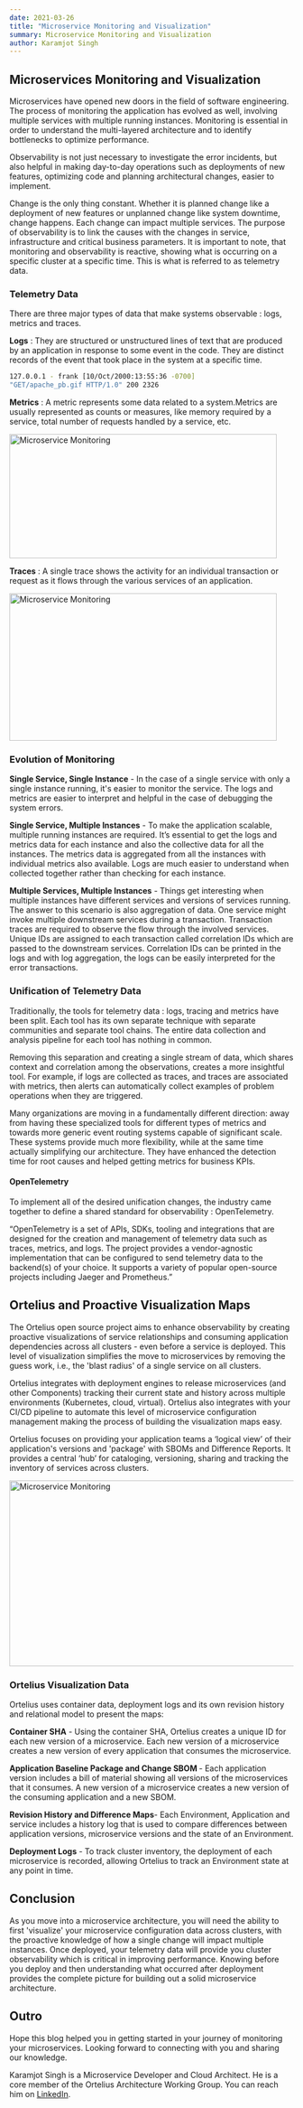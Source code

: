 ```yaml
---
date: 2021-03-26
title: "Microservice Monitoring and Visualization"
summary: Microservice Monitoring and Visualization
author: Karamjot Singh 
---
```


## Microservices Monitoring and Visualization

Microservices have opened new doors in the field of software engineering. The process of monitoring the application has evolved as well, involving multiple services with multiple running instances. Monitoring is essential in order to understand the multi-layered architecture and to identify bottlenecks to optimize performance.

Observability is not just necessary to investigate the error incidents, but also helpful in making day-to-day operations such as deployments of new features, optimizing code and planning architectural changes, easier to implement.

Change is the only thing constant. Whether it is planned change like a deployment of new features or unplanned change like system downtime, change happens. Each change can impact multiple services. The purpose of observability is to link the causes with the changes in service, infrastructure and critical business parameters. It is important to note, that monitoring and observability is reactive, showing what is occurring on a specific cluster at a specific time. This is what is referred to as telemetry data. 

### Telemetry Data
There are three major types of data that make systems observable : logs, metrics and traces.

<strong>Logs</strong> : They are structured or unstructured lines of text that are produced by an application in response to some event in the code. They are distinct records of the event that took place in the system at a specific time.

```bash
127.0.0.1 - frank [10/Oct/2000:13:55:36 -0700]
"GET/apache_pb.gif HTTP/1.0" 200 2326
```

<strong>Metrics</strong> : A metric represents some data related to a system.Metrics are usually represented as counts or measures, like memory required by a service, total number of requests handled by a service, etc.
<div>
<img src="/images/karamblog-microservices1.png" alt="Microservice Monitoring" height="220px" width="474x" />
</div>
<p></p>

<strong>Traces</strong> : A single trace shows the activity for an individual transaction or request as it flows through the various services of an application.
<div>
<img src="/images/karamblog-microservices2.png" alt="Microservice Monitoring" height="261px" width="474x" />
</div>
<p></p>

### Evolution of Monitoring

<strong>Single Service, Single Instance</strong> - In the case of a single service with only a single instance running, it's easier to monitor the service. The logs and metrics are easier to interpret and helpful in the case of debugging the system errors.
<p></p>
<strong>Single Service, Multiple Instances</strong> - 
To make the application scalable, multiple running instances are required. It’s essential to get the logs and metrics data for each instance and also the collective data for all the instances. The metrics data is aggregated from all the instances with individual metrics also available. Logs are much easier to understand when collected together rather than checking for each instance.
<p></p>
<strong>Multiple Services, Multiple Instances</strong> - Things get interesting when multiple instances have different services and versions of services running. The answer to this scenario is also aggregation of data. One service might invoke multiple downstream services during a transaction. Transaction traces are required to observe the flow through the involved services. Unique IDs are assigned to each transaction called correlation IDs which are passed to the downstream services. Correlation IDs can be printed in the logs and with log aggregation, the logs can be easily interpreted for the error transactions.

### Unification of Telemetry Data

Traditionally, the tools for telemetry data : logs, tracing and metrics have been split. Each tool has its own separate technique with separate communities and separate tool chains. The entire data collection and analysis pipeline for each tool has nothing in common.

Removing this separation and creating a single stream of data, which shares context and correlation among the observations, creates a more insightful tool. For example, if logs are collected as traces, and traces are associated with metrics, then alerts can automatically collect examples of problem operations when they are triggered.

Many organizations are moving in a fundamentally different direction: away from having these specialized tools for different types of metrics and towards more generic event routing systems capable of significant scale. These systems provide much more flexibility, while at the same time actually simplifying our architecture. They have enhanced the detection time for root causes and helped getting metrics for business KPIs.

#### OpenTelemetry
To implement all of the desired unification changes, the industry came together to define a shared standard for observability : OpenTelemetry.

“OpenTelemetry is a set of APIs, SDKs, tooling and integrations that are designed for the creation and management of telemetry data such as traces, metrics, and logs. The project provides a vendor-agnostic implementation that can be configured to send telemetry data to the backend(s) of your choice. It supports a variety of popular open-source projects including Jaeger and Prometheus.”

## Ortelius and Proactive Visualization Maps

The Ortelius open source project aims to enhance observability by creating proactive visualizations of service relationships and consuming application dependencies across all clusters - even before a service is deployed. This level of visualization simplifies the move to microservices by removing the guess work, i.e., the 'blast radius' of a single service on all clusters.

Ortelius integrates with deployment engines to release microservices (and other Components) tracking their current state and history across multiple environments (Kubernetes, cloud, virtual). Ortelius also integrates with your CI/CD pipeline to automate this level of microservice configuration management making the process of building the visualization maps easy.

Ortelius focuses on providing your application teams a ‘logical view’ of their application's versions and 'package' with SBOMs and Difference Reports. It provides a central ‘hub’ for cataloging, versioning, sharing and tracking the inventory of services across clusters.

<div>
<img src="/images/karamblog-microservices3.png" alt="Microservice Monitoring" height="329px" width="598x" />
</div>
<p></p>

### Ortelius Visualization Data
Ortelius uses container data, deployment logs and its own revision history and relational model to present the maps:

<strong>Container SHA</strong> - Using the container SHA, Ortelius creates a unique ID for each new version of a microservice. Each new version of a microservice creates a new version of every application that consumes the microservice.

<strong>Application Baseline Package and Change SBOM </strong> - Each application version includes a bill of material showing all versions of the microservices that it consumes. A new version of a microservice creates a new version of the consuming application and a new SBOM.

<strong>Revision History and Difference Maps</strong>- Each Environment, Application and service includes a history log that is used to compare differences between application versions, microservice versions and the state of an Environment.

<strong>Deployment Logs</strong> - To track cluster inventory, the deployment of each microservice is recorded, allowing Ortelius to track an Environment state at any point in time.


## Conclusion
As you move into a microservice architecture, you will need the ability to first 'visualize' your microservice configuration data across clusters, with the proactive knowledge of how a single change will impact multiple instances. Once deployed, your telemetry data will provide you cluster observability which is critical in improving performance. Knowing before you deploy and then understanding what occurred after deployment provides the complete picture for building out a solid microservice architecture.

## Outro
Hope this blog helped you in getting started in your journey of monitoring your microservices. Looking forward to connecting with you and sharing our knowledge.

Karamjot Singh is a Microservice Developer and Cloud Architect. He is a core member of the Ortelius Architecture Working Group. You can reach him on [LinkedIn](https://www.linkedin.com/in/karamjot-singh/).
